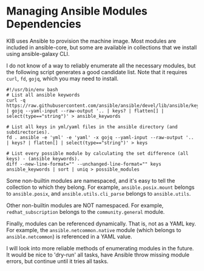 # Managing Ansible Modules Dependencies

KIB uses Ansible to provision the machine image. Most modules are included in ansible-core, but some are available in collections that we install using ansible-galaxy CLI.

I do not know of a way to reliably enumerate all the necessary modules, but the following script generates a good candidate list. Note that it requires `curl`, `fd`, `gojq`, which you may need to install.

```shell
#!/usr/bin/env bash
# List all ansible keywords
curl -q https://raw.githubusercontent.com/ansible/ansible/devel/lib/ansible/keyword_desc.yml | gojq --yaml-input --raw-output '.. | keys? | flatten[] | select(type=="string")' > ansible_keywords

# List all keys in yml/yaml files in the ansible directory (and subdirectories).
fd . ansible -e 'yml' -e 'yaml' -x gojq --yaml-input --raw-output '.. | keys? | flatten[] | select(type=="string")' > keys

# List every possible module by calculating the set difference (all keys) - (ansible keywords).
diff --new-line-format="" --unchanged-line-format="" keys ansible_keywords | sort | uniq > possible_modules
```

Some non-builtin modules are namespaced, and it's easy to tell the collection to which they belong. For example, `ansible.posix.mount` belongs to `ansible.posix`, and `ansible.utils.cli_parse` belongs to `ansible.utils`.

Other non-builtin modules are NOT namespaced. For example, `redhat_subscription` belongs to the `community.general` module.

Finally, modules can be referenced dynamically. That is, not as a YAML key. For example, the `ansible.netcommon.native` module (which belongs to `ansible.netcommon`) is referenced in a YAML value.

I will look into more reliable methods of enumerating modules in the future. It would be nice to 'dry-run' all tasks, have Ansible throw missing module errors, but continue until it tries all tasks.
